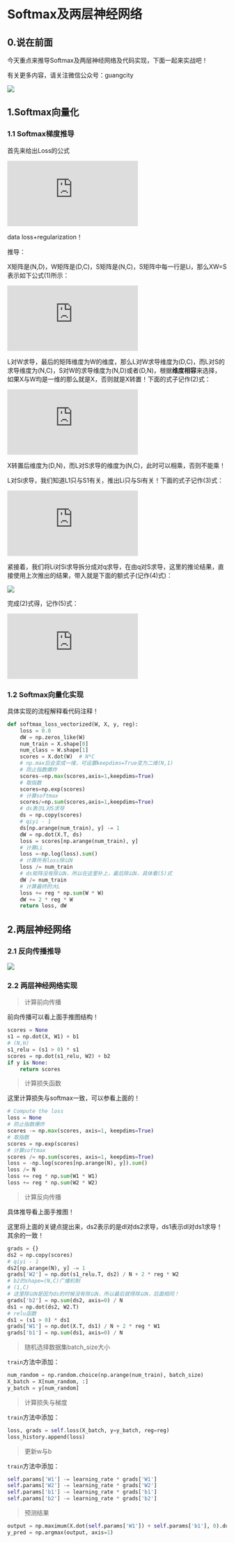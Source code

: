 

# Softmax及两层神经网络

## 0.说在前面

今天重点来推导Softmax及两层神经网络及代码实现，下面一起来实战吧！

有关更多内容，请关注微信公众号：guangcity

![](https://github.com/Light-City/images/blob/master/wechat.jpg?raw=true)



## 1.Softmax向量化

### 1.1 Softmax梯度推导

首先来给出Loss的公式

![](https://latex.codecogs.com/gif.latex?L%3D%5Cfrac%201N%5Csum_%7Bi%3D1%7D%5ENL_i+%5Csum_kW_k%5E2)

data loss+regularization！

推导：

X矩阵是(N,D)，W矩阵是(D,C)，S矩阵是(N,C)，S矩阵中每一行是Li，那么XW=S表示如下公式(1)所示：

![](https://latex.codecogs.com/gif.latex?%5Cleft%5C%7B%5Cbegin%7Bmatrix%7D%20..%20%26..%26x_1%20%26%20..%20%26..%5C%5C%20..%20%26..%26.%26%20..%20%26..%5C%5C%20..%20%26..%26x_i%20%26..%26..%5C%5C%20..%20%26..%26.%26%20..%20%26..%5C%5C%20..%20%26..%26x_N%26%20..%20%26..%20%5Cend%7Bmatrix%7D%5Cright%5C%7D%20%5Cleft%5C%7B%5Cbegin%7Bmatrix%7D%20..%20%26..%26.%26%20..%20%26..%5C%5C%20..%20%26..%26.%26%20..%20%26..%5C%5C%20w_1%20%26..%26w_j%20%26..%26w_c%5C%5C%20..%20%26..%26.%26%20..%20%26..%5C%5C%20..%20%26..%26.%26%20..%20%26..%20%5Cend%7Bmatrix%7D%5Cright%5C%7D%3D%5Cleft%5C%7B%5Cbegin%7Bmatrix%7D%20..%20%26..%26s_1%20%26%20..%20%26..%5C%5C%20..%20%26..%26.%26%20..%20%26..%5C%5C%20..%20%26..%26s_i%20%26..%26..%5C%5C%20..%20%26..%26.%26%20..%20%26..%5C%5C%20..%20%26..%26s_N%26%20..%20%26..%20%5Cend%7Bmatrix%7D%5Cright%5C%7D)

L对W求导，最后的矩阵维度为W的维度，那么L对W求导维度为(D,C)，而L对S的求导维度为(N,C)，S对W的求导维度为(N,D)或者(D,N)，根据**维度相容**来选择，如果X与W均是一维的那么就是X，否则就是X转置！下面的式子记作(2)式：

![](https://latex.codecogs.com/gif.latex?%5Cfrac%7B%5Cpartial%20L%7D%7B%5Cpartial%20W%7D%3D%5Cfrac%7B%5Cpartial%20L%7D%7B%5Cpartial%20S%7D%5Cfrac%7B%5Cpartial%20S%7D%7B%5Cpartial%20W%7D%3DX%5ET%5Cfrac%7B%5Cpartial%20L%7D%7B%5Cpartial%20S%7D)

X转置后维度为(D,N)，而L对S求导的维度为(N,C)，此时可以相乘，否则不能乘！

L对Si求导，我们知道L1只与S1有关，推出Li只与Si有关！下面的式子记作(3)式：

![](https://latex.codecogs.com/gif.latex?%5Cfrac%7B%5Cpartial%20L%7D%7B%5Cpartial%20S%7D%3D%5Cleft%5C%7B%5Cbegin%7Bmatrix%7D%20..%20%26..%26%5Cfrac%7B%5Cpartial%20L%7D%7B%5Cpartial%20S_1%7D%20%26%20..%20%26..%5C%5C%20..%20%26..%26.%26%20..%20%26..%5C%5C%20..%20%26..%26%5Cfrac%7B%5Cpartial%20L%7D%7B%5Cpartial%20S_i%7D%20%26..%26..%5C%5C%20..%20%26..%26.%26%20..%20%26..%5C%5C%20..%20%26..%26%5Cfrac%7B%5Cpartial%20L%7D%7B%5Cpartial%20S_N%7D%26%20..%20%26..%20%5Cend%7Bmatrix%7D%5Cright%5C%7D%3D%5Cfrac%201N%5Cleft%5C%7B%5Cbegin%7Bmatrix%7D%20..%20%26..%26%5Cfrac%7B%5Cpartial%20L_1%7D%7B%5Cpartial%20S_1%7D%20%26%20..%20%26..%5C%5C%20..%20%26..%26.%26%20..%20%26..%5C%5C%20..%20%26..%26%5Cfrac%7B%5Cpartial%20L_i%7D%7B%5Cpartial%20S_i%7D%20%26..%26..%5C%5C%20..%20%26..%26.%26%20..%20%26..%5C%5C%20..%20%26..%26%5Cfrac%7B%5Cpartial%20L_N%7D%7B%5Cpartial%20S_N%7D%26%20..%20%26..%20%5Cend%7Bmatrix%7D%5Cright%5C%7D)

紧接着，我们将Li对Si求导拆分成对q求导，在由q对S求导，这里的推论结果，直接使用上次推出的结果，带入就是下面的额式子(记作(4)式)：

![](https://github.com/sharedeeply/cs231n-camp/blob/master/resource/img/snn_q.png?raw=true)

完成(2)式得，记作(5)式：

![](https://latex.codecogs.com/gif.latex?%5Cfrac%7B%5Cpartial%20L%7D%7B%5Cpartial%20W%7D%3D%5Cfrac%7B%5Cpartial%20L%7D%7B%5Cpartial%20S%7D%5Cfrac%7B%5Cpartial%20S%7D%7B%5Cpartial%20W%7D%3DX%5ET%5Cfrac%7B%5Cpartial%20L%7D%7B%5Cpartial%20S%7D%3DX%5ET%5Cfrac%201N%5Csum_i%5EN%5Cfrac%7B%5Cpartial%20L_i%7D%7B%5Cpartial%20S_i%7D%3DX%5ET%5Cfrac%201N%5Cleft%5C%7B%5Cbegin%7Bmatrix%7D%20q_%7B11%7D%20%26%20q_%7B22%7D%20%26%20q_%7B1_%7By_1%7D%7D-1%20%26%20...%20%26%20q_%7B1C%7D%5C%5C%20q_%7B21%7D%20%26%20q_%7B22%7D%20%26%20q_%7B2_%7By_2%7D%7D-1%20%26%20...%20%26%20q_%7B2C%7D%5C%5C%20q_%7Bi1%7D%20%26%20q_%7Bi2%7D%20%26%20q_%7Bi_%7By_i%7D%7D-1%20%26%20...%20%26%20q_%7BiC%7D%5C%5C%20.%20%26%20...%20%26%20...%20%26%20...%20%26%20.%5C%5C%20.%20%26%20...%20%26%20...%20%26%20...%20%26%20.%5C%5C%20q_%7BN1%7D%20%26%20q_%7BN2%7D%20%26%20q_%7BN_%7By_N%7D%7D-1%20%26%20...%20%26%20q_%7BNC%7D%20%5Cend%7Bmatrix%7D%5Cright%5C%7D)

### 1.2 Softmax向量化实现

具体实现的流程解释看代码注释！

```python
def softmax_loss_vectorized(W, X, y, reg):
    loss = 0.0
    dW = np.zeros_like(W)
    num_train = X.shape[0]
    num_class = W.shape[1]
    scores = X.dot(W)  # N*C
    # np.max后会变成一维，可设置keepdims=True变为二维(N,1)
    # 防止指数爆炸
    scores-=np.max(scores,axis=1,keepdims=True)
    # 取指数
    scores=np.exp(scores)
    # 计算softmax
    scores/=np.sum(scores,axis=1,keepdims=True)
    # ds表示L对S求导
    ds = np.copy(scores)
    # qiyi - 1
    ds[np.arange(num_train), y] -= 1
    dW = np.dot(X.T, ds)
    loss = scores[np.arange(num_train), y]
    # 计算Li
    loss =-np.log(loss).sum()
    # 计算所有loss除以N
    loss /= num_train
    # ds矩阵没有除以N，所以在这里补上，最后除以N，具体看(5)式
    dW /= num_train
    # 计算最终的大L
    loss += reg * np.sum(W * W)
    dW += 2 * reg * W
    return loss, dW
```



## 2.两层神经网络

### 2.1 反向传播推导

![](https://github.com/sharedeeply/cs231n-camp/blob/master/resource/img/two_layer.png?raw=true)

### 2.2 两层神经网络实现

> 计算前向传播

前向传播可以看上面手推图结构！

```python
scores = None
s1 = np.dot(X, W1) + b1
# (N,H)
s1_relu = (s1 > 0) * s1
scores = np.dot(s1_relu, W2) + b2
if y is None:
    return scores
```

> 计算损失函数

这里计算损失与softmax一致，可以参看上面的！

```python
# Compute the loss
loss = None
# 防止指数爆炸
scores -= np.max(scores, axis=1, keepdims=True)
# 取指数
scores = np.exp(scores)
# 计算softmax
scores /= np.sum(scores, axis=1, keepdims=True)
loss = -np.log(scores[np.arange(N), y]).sum()
loss /= N
loss += reg * np.sum(W1 * W1)
loss += reg * np.sum(W2 * W2)
```
> 计算反向传播

具体推导看上面手推图！

这里将上面的关键点提出来，ds2表示的是dl对ds2求导，ds1表示dl对ds1求导！其余的一致！

```python
grads = {}
ds2 = np.copy(scores)
# qiyi - 1
ds2[np.arange(N), y] -= 1
grads['W2'] = np.dot(s1_relu.T, ds2) / N + 2 * reg * W2
# b2的shape=(N,C)广播机制
# (1,C)
# 这里除以N是因为ds的时候没有除以N，所以最后就得除以N，后面相同！
grads['b2'] = np.sum(ds2, axis=0) / N
ds1 = np.dot(ds2, W2.T)
# relu函数
ds1 = (s1 > 0) * ds1
grads['W1'] = np.dot(X.T, ds1) / N + 2 * reg * W1
grads['b1'] = np.sum(ds1, axis=0) / N
```
> 随机选择数据集batch_size大小

`train`方法中添加：

```python
num_random = np.random.choice(np.arange(num_train), batch_size)
X_batch = X[num_random, :]
y_batch = y[num_random]
```

> 计算损失与梯度

`train`方法中添加：

```python
loss, grads = self.loss(X_batch, y=y_batch, reg=reg)
loss_history.append(loss)
```

> 更新w与b

`train`方法中添加：

```python
self.params['W1'] -= learning_rate * grads['W1']
self.params['W2'] -= learning_rate * grads['W2']
self.params['b1'] -= learning_rate * grads['b1']
self.params['b2'] -= learning_rate * grads['b2']
```

> 预测结果

```python
output = np.maximum(X.dot(self.params['W1']) + self.params['b1'], 0).dot(self.params['W2'])+self.params['b2']
y_pred = np.argmax(output, axis=1)
```

